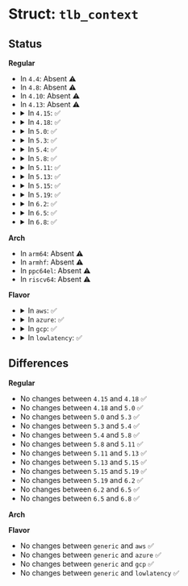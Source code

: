 # Struct: <code>tlb_context</code>

## Status
<b>Regular</b>
<ul>
<li>
In <code>4.4</code>: Absent ⚠️
</li>
<li>
In <code>4.8</code>: Absent ⚠️
</li>
<li>
In <code>4.10</code>: Absent ⚠️
</li>
<li>
In <code>4.13</code>: Absent ⚠️
</li>
<li>
<details>
<summary>In <code>4.15</code>: ✅</summary>

```c
struct tlb_context {
    u64 ctx_id;
    u64 tlb_gen;
};
```
</details>
</li>
<li>
<details>
<summary>In <code>4.18</code>: ✅</summary>

```c
struct tlb_context {
    u64 ctx_id;
    u64 tlb_gen;
};
```
</details>
</li>
<li>
<details>
<summary>In <code>5.0</code>: ✅</summary>

```c
struct tlb_context {
    u64 ctx_id;
    u64 tlb_gen;
};
```
</details>
</li>
<li>
<details>
<summary>In <code>5.3</code>: ✅</summary>

```c
struct tlb_context {
    u64 ctx_id;
    u64 tlb_gen;
};
```
</details>
</li>
<li>
<details>
<summary>In <code>5.4</code>: ✅</summary>

```c
struct tlb_context {
    u64 ctx_id;
    u64 tlb_gen;
};
```
</details>
</li>
<li>
<details>
<summary>In <code>5.8</code>: ✅</summary>

```c
struct tlb_context {
    u64 ctx_id;
    u64 tlb_gen;
};
```
</details>
</li>
<li>
<details>
<summary>In <code>5.11</code>: ✅</summary>

```c
struct tlb_context {
    u64 ctx_id;
    u64 tlb_gen;
};
```
</details>
</li>
<li>
<details>
<summary>In <code>5.13</code>: ✅</summary>

```c
struct tlb_context {
    u64 ctx_id;
    u64 tlb_gen;
};
```
</details>
</li>
<li>
<details>
<summary>In <code>5.15</code>: ✅</summary>

```c
struct tlb_context {
    u64 ctx_id;
    u64 tlb_gen;
};
```
</details>
</li>
<li>
<details>
<summary>In <code>5.19</code>: ✅</summary>

```c
struct tlb_context {
    u64 ctx_id;
    u64 tlb_gen;
};
```
</details>
</li>
<li>
<details>
<summary>In <code>6.2</code>: ✅</summary>

```c
struct tlb_context {
    u64 ctx_id;
    u64 tlb_gen;
};
```
</details>
</li>
<li>
<details>
<summary>In <code>6.5</code>: ✅</summary>

```c
struct tlb_context {
    u64 ctx_id;
    u64 tlb_gen;
};
```
</details>
</li>
<li>
<details>
<summary>In <code>6.8</code>: ✅</summary>

```c
struct tlb_context {
    u64 ctx_id;
    u64 tlb_gen;
};
```
</details>
</li>
</ul>
<b>Arch</b>
<ul>
<li>
In <code>arm64</code>: Absent ⚠️
</li>
<li>
In <code>armhf</code>: Absent ⚠️
</li>
<li>
In <code>ppc64el</code>: Absent ⚠️
</li>
<li>
In <code>riscv64</code>: Absent ⚠️
</li>
</ul>
<b>Flavor</b>
<ul>
<li>
<details>
<summary>In <code>aws</code>: ✅</summary>

```c
struct tlb_context {
    u64 ctx_id;
    u64 tlb_gen;
};
```
</details>
</li>
<li>
<details>
<summary>In <code>azure</code>: ✅</summary>

```c
struct tlb_context {
    u64 ctx_id;
    u64 tlb_gen;
};
```
</details>
</li>
<li>
<details>
<summary>In <code>gcp</code>: ✅</summary>

```c
struct tlb_context {
    u64 ctx_id;
    u64 tlb_gen;
};
```
</details>
</li>
<li>
<details>
<summary>In <code>lowlatency</code>: ✅</summary>

```c
struct tlb_context {
    u64 ctx_id;
    u64 tlb_gen;
};
```
</details>
</li>
</ul>

## Differences
<b>Regular</b>
<ul>
<li>
No changes between <code>4.15</code> and <code>4.18</code> ✅
</li>
<li>
No changes between <code>4.18</code> and <code>5.0</code> ✅
</li>
<li>
No changes between <code>5.0</code> and <code>5.3</code> ✅
</li>
<li>
No changes between <code>5.3</code> and <code>5.4</code> ✅
</li>
<li>
No changes between <code>5.4</code> and <code>5.8</code> ✅
</li>
<li>
No changes between <code>5.8</code> and <code>5.11</code> ✅
</li>
<li>
No changes between <code>5.11</code> and <code>5.13</code> ✅
</li>
<li>
No changes between <code>5.13</code> and <code>5.15</code> ✅
</li>
<li>
No changes between <code>5.15</code> and <code>5.19</code> ✅
</li>
<li>
No changes between <code>5.19</code> and <code>6.2</code> ✅
</li>
<li>
No changes between <code>6.2</code> and <code>6.5</code> ✅
</li>
<li>
No changes between <code>6.5</code> and <code>6.8</code> ✅
</li>
</ul>
<b>Arch</b>
<ul>
</ul>
<b>Flavor</b>
<ul>
<li>
No changes between <code>generic</code> and <code>aws</code> ✅
</li>
<li>
No changes between <code>generic</code> and <code>azure</code> ✅
</li>
<li>
No changes between <code>generic</code> and <code>gcp</code> ✅
</li>
<li>
No changes between <code>generic</code> and <code>lowlatency</code> ✅
</li>
</ul>
